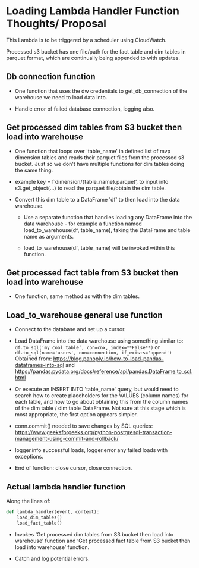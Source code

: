 # Loading Lambda Handler Function Thoughts/ Proposal

This Lambda is to be triggered by a scheduler using CloudWatch.

Processed s3 bucket has one file/path for the fact table and dim tables in parquet format, which are continually being appended to with updates.

## Db connection function

- One function that uses the dw credentials to get_db_connection of the warehouse we need to load data into.

- Handle error of failed database connection, logging also.

## Get processed dim tables from S3 bucket then load into warehouse

- One function that loops over 'table_name' in defined list of mvp dimension tables and reads their parquet files from the processed s3 bucket. Just so we don't have multiple functions for dim tables doing the same thing.

- example key = f’dimension/{table_name}.parquet’, to input into s3.get_object(…) to read the parquet file/obtain the dim table.

- Convert this dim table to a DataFrame 'df' to then load into the data warehouse.

    - Use a separate function that handles loading any DataFrame into the data warehouse - for example a function named load_to_warehouse(df, table_name), taking the DataFrame and table name as arguments.

    - load_to_warehouse(df, table_name) will be invoked within this function.

## Get processed fact table from S3 bucket then load into warehouse

- One function, same method as with the dim tables.

## Load_to_warehouse general use function

- Connect to the database and set up a cursor.

- Load DataFrame into the data warehouse using something similar to:
`df.to_sql(‘my_cool_table’, con=cnx, index=**False**)` or `df.to_sql(name='users', con=connection, if_exists='append')` Obtained from: https://blog.panoply.io/how-to-load-pandas-dataframes-into-sql and https://pandas.pydata.org/docs/reference/api/pandas.DataFrame.to_sql.html

- Or execute an INSERT INTO 'table_name' query, but would need to search how to create placeholders for the VALUES (column names) for each table, and how to go about obtaining this from the column names of the dim table / dim table DataFrame. Not sure at this stage which is most appropriate, the first option appears simpler.

- conn.commit() needed to save changes by SQL queries: https://www.geeksforgeeks.org/python-postgresql-transaction-management-using-commit-and-rollback/

- logger.info successful loads, logger.error any failed loads with exceptions.

- End of function: close cursor, close connection. 

## Actual lambda handler function
Along the lines of:
```python 
def lambda_handler(event, context):  
    load_dim_tables()  
    load_fact_table()
```
- Invokes ‘Get processed dim tables from S3 bucket then load into warehouse’ function and ‘Get processed fact table from S3 bucket then load into warehouse’ function.

- Catch and log potential errors.